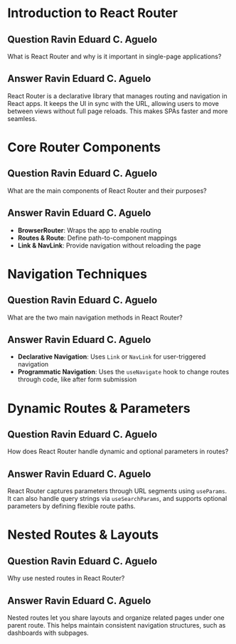 # Introduction to React Router

## Question Ravin Eduard C. Aguelo
What is React Router and why is it important in single-page applications?

## Answer Ravin Eduard C. Aguelo
React Router is a declarative library that manages routing and navigation in React apps. It keeps the UI in sync with the URL, allowing users to move between views without full page reloads. This makes SPAs faster and more seamless.


# Core Router Components

## Question Ravin Eduard C. Aguelo
What are the main components of React Router and their purposes?

## Answer Ravin Eduard C. Aguelo
- **BrowserRouter**: Wraps the app to enable routing  
- **Routes & Route**: Define path-to-component mappings  
- **Link & NavLink**: Provide navigation without reloading the page


# Navigation Techniques

## Question Ravin Eduard C. Aguelo
What are the two main navigation methods in React Router?

## Answer Ravin Eduard C. Aguelo
- **Declarative Navigation**: Uses `Link` or `NavLink` for user-triggered navigation  
- **Programmatic Navigation**: Uses the `useNavigate` hook to change routes through code, like after form submission


# Dynamic Routes & Parameters

## Question Ravin Eduard C. Aguelo
How does React Router handle dynamic and optional parameters in routes?

## Answer Ravin Eduard C. Aguelo
React Router captures parameters through URL segments using `useParams`. It can also handle query strings via `useSearchParams`, and supports optional parameters by defining flexible route paths.


# Nested Routes & Layouts

## Question Ravin Eduard C. Aguelo
Why use nested routes in React Router?

## Answer Ravin Eduard C. Aguelo
Nested routes let you share layouts and organize related pages under one parent route. This helps maintain consistent navigation structures, such as dashboards with subpages.
